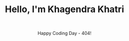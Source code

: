 <div align="center">
  <h1>Hello, I'm Khagendra Khatri</h1><br>
 <!-- <p>"Brick walls are there for a reason. The brick walls are not there to keep us out. The brick walls are there to show how badly we want something. Because the brick walls are there to stop the people who don't want something badly enough." - Randy Pausch</p>
-->
  <p> Happy Coding Day - 404! </p>
</div>

<div align="center">
  <!--<img src="https://github-readme-stats.vercel.app/api?username=khagendra01&show_icons=true&locale=en" alt="khagendra01" />-->
<!--  <img src="https://github-readme-streak-stats.herokuapp.com/?user=khagendra01" alt="khagendra01" /> -->
</div>

